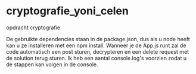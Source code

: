 # cryptografie_yoni_celen
opdracht cryptografie

De gebruikte dependencies staan in de package.json, dus als u node heeft kan u ze installeren met een npm install.
Wanneer je de App.js runt zal de code automatisch een post sturen, decrypteren en een delete request met de solution terug sturen.
Ik heb een aantal console.log's voorzien zodat u de stappen kan volgen in de console.
